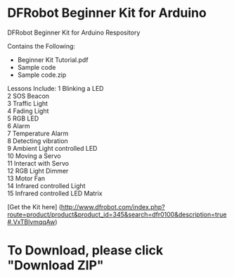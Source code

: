 # DFRobot Beginner Kit for Arduino

DFRobot Beginner Kit for Arduino Respository <br>

Contains the Following:

* Beginner Kit Tutorial.pdf
* Sample code
* Sample code.zip

Lessons Include:
1 Blinking a LED   <br>
2 SOS Beacon  <br>
3 Traffic Light  <br>
4 Fading Light  <br>
5 RGB LED  <br>
6 Alarm  <br>
7 Temperature Alarm  <br>
8 Detecting vibration  <br>
9 Ambient Light controlled LED  <br>
10 Moving a Servo  <br>
11 Interact with Servo  <br>
12 RGB Light Dimmer  <br>
13 Motor Fan  <br>
14 Infrared controlled Light  <br>
15 Infrared controlled LED Matrix  <br>


[Get the Kit here] (http://www.dfrobot.com/index.php?route=product/product&product_id=345&search=dfr0100&description=true#.VxTBlvmqqAw)

# To Download, please click "Download ZIP"

